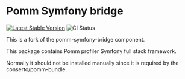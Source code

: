 # Pomm Symfony bridge

[![Latest Stable Version](https://poser.pugx.org/conserto/pomm-symfony-bridge/v/stable)](https://packagist.org/packages/conserto/pomm-symfony-bridge)
![CI Status](https://github.com/conserto/pomm-symfony-bridge/actions/workflows/ci.yml/badge.svg)

This is a fork of the pomm-symfony-bridge component.

This package contains Pomm profiler Symfony full stack framework.

Normally it should not be installed manually since it is required by the conserto/pomm-bundle.
